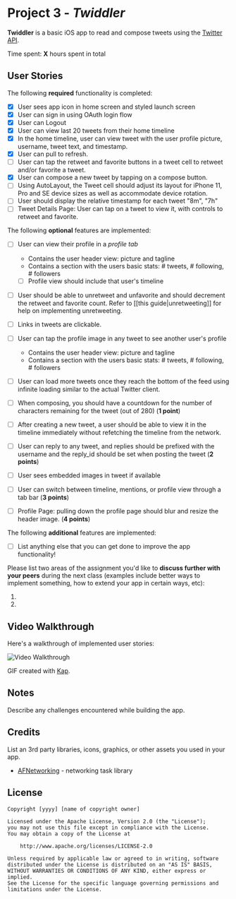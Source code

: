 # Project 3 - *Twiddler*

**Twiddler** is a basic iOS app to read and compose tweets using the [Twitter API](https://apps.twitter.com/).

Time spent: **X** hours spent in total

## User Stories

The following **required** functionality is completed:

- [x] User sees app icon in home screen and styled launch screen
- [x] User can sign in using OAuth login flow
- [x] User can Logout
- [x] User can view last 20 tweets from their home timeline
- [x] In the home timeline, user can view tweet with the user profile picture, username, tweet text, and timestamp.
- [x] User can pull to refresh.
- [ ] User can tap the retweet and favorite buttons in a tweet cell to retweet and/or favorite a tweet.
- [x] User can compose a new tweet by tapping on a compose button.
- [ ] Using AutoLayout, the Tweet cell should adjust its layout for iPhone 11, Pro and SE device sizes as well as accommodate device rotation.
- [ ] User should display the relative timestamp for each tweet "8m", "7h"
- [ ] Tweet Details Page: User can tap on a tweet to view it, with controls to retweet and favorite.

The following **optional** features are implemented:

- [ ] User can view their profile in a *profile tab*
  - Contains the user header view: picture and tagline
  - Contains a section with the users basic stats: # tweets, # following, # followers
  - [ ] Profile view should include that user's timeline
- [ ] User should be able to unretweet and unfavorite and should decrement the retweet and favorite count. Refer to [[this guide|unretweeting]] for help on implementing unretweeting.
- [ ] Links in tweets are clickable.
- [ ] User can tap the profile image in any tweet to see another user's profile
  - Contains the user header view: picture and tagline
  - Contains a section with the users basic stats: # tweets, # following, # followers
- [ ] User can load more tweets once they reach the bottom of the feed using infinite loading similar to the actual Twitter client.
- [ ] When composing, you should have a countdown for the number of characters remaining for the tweet (out of 280) (**1 point**)
- [ ] After creating a new tweet, a user should be able to view it in the timeline immediately without refetching the timeline from the network.
- [ ] User can reply to any tweet, and replies should be prefixed with the username and the reply_id should be set when posting the tweet (**2 points**)
- [ ] User sees embedded images in tweet if available
- [ ] User can switch between timeline, mentions, or profile view through a tab bar (**3 points**)
- [ ] Profile Page: pulling down the profile page should blur and resize the header image. (**4 points**)


The following **additional** features are implemented:

- [ ] List anything else that you can get done to improve the app functionality!

Please list two areas of the assignment you'd like to **discuss further with your peers** during the next class (examples include better ways to implement something, how to extend your app in certain ways, etc):

1.
2.

## Video Walkthrough

Here's a walkthrough of implemented user stories:

<img src='http://i.imgur.com/link/to/your/gif/file.gif' title='Video Walkthrough' width='' alt='Video Walkthrough' />

GIF created with [Kap](https://getkap.co/).

## Notes

Describe any challenges encountered while building the app.

## Credits

List an 3rd party libraries, icons, graphics, or other assets you used in your app.

- [AFNetworking](https://github.com/AFNetworking/AFNetworking) - networking task library

## License

    Copyright [yyyy] [name of copyright owner]

    Licensed under the Apache License, Version 2.0 (the "License");
    you may not use this file except in compliance with the License.
    You may obtain a copy of the License at

        http://www.apache.org/licenses/LICENSE-2.0

    Unless required by applicable law or agreed to in writing, software
    distributed under the License is distributed on an "AS IS" BASIS,
    WITHOUT WARRANTIES OR CONDITIONS OF ANY KIND, either express or implied.
    See the License for the specific language governing permissions and
    limitations under the License.
